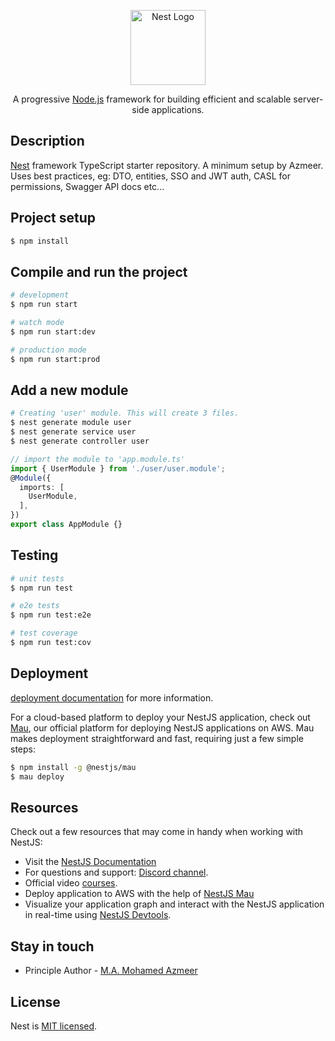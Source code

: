 <p align="center">
  <a href="http://nestjs.com/" target="blank"><img src="https://nestjs.com/img/logo-small.svg" width="120" alt="Nest Logo" /></a>
</p>

[circleci-image]: https://img.shields.io/circleci/build/github/nestjs/nest/master?token=abc123def456
[circleci-url]: https://circleci.com/gh/nestjs/nest

  <p align="center">A progressive <a href="http://nodejs.org" target="_blank">Node.js</a> framework for building efficient and scalable server-side applications.</p>

## Description

[Nest](https://github.com/nestjs/nest) framework TypeScript starter repository. A minimum setup by Azmeer. Uses best practices, eg: DTO, entities, SSO and JWT auth, CASL for permissions, Swagger API docs etc...

## Project setup

```bash
$ npm install
```

## Compile and run the project

```bash
# development
$ npm run start

# watch mode
$ npm run start:dev

# production mode
$ npm run start:prod
```

## Add a new module

```bash
# Creating 'user' module. This will create 3 files.
$ nest generate module user
$ nest generate service user
$ nest generate controller user
```
```ts
// import the module to 'app.module.ts'
import { UserModule } from './user/user.module';
@Module({
  imports: [
    UserModule,
  ],
})
export class AppModule {}
```
## Testing
```bash
# unit tests
$ npm run test

# e2e tests
$ npm run test:e2e

# test coverage
$ npm run test:cov
```

## Deployment

[deployment documentation](https://docs.nestjs.com/deployment) for more information.

For a cloud-based platform to deploy your NestJS application, check out [Mau](https://mau.nestjs.com), our official platform for deploying NestJS applications on AWS. Mau makes deployment straightforward and fast, requiring just a few simple steps:

```bash
$ npm install -g @nestjs/mau
$ mau deploy
```

## Resources

Check out a few resources that may come in handy when working with NestJS:

- Visit the [NestJS Documentation](https://docs.nestjs.com) 
- For questions and support: [Discord channel](https://discord.gg/G7Qnnhy).
- Official video [courses](https://courses.nestjs.com/).
- Deploy application to AWS with the help of [NestJS Mau](https://mau.nestjs.com)
- Visualize your application graph and interact with the NestJS application in real-time using [NestJS Devtools](https://devtools.nestjs.com).


## Stay in touch

- Principle Author - [M.A. Mohamed Azmeer](https://azmeer.info)

## License

Nest is [MIT licensed](https://github.com/nestjs/nest/blob/master/LICENSE).
